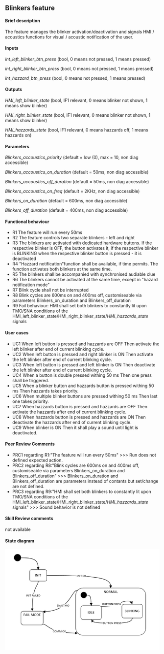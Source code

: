 ## Blinkers feature

#### Brief description
The feature manages the blinker activation/deactivation and signals HMI / acoustics functions for visual / acoustic notification of the user.

#### Inputs
_int_left_blinker_btn_press_  (bool, 0 means not pressed, 1 means pressed)

_int_right_blinker_btn_press_ (bool, 0 means not pressed, 1 means pressed)

_int_hazzard_btn_press_       (bool, 0 means not pressed, 1 means pressed)


#### Outputs
_HMI_left_blinker_state_  (bool, IF1 relevant, 0 means blinker not shown, 1 means show blinker)

_HMI_right_blinker_state_ (bool, IF1 relevant, 0 means blinker not shown, 1 means show blinker)

_HMI_hazzards_state_ (bool, IF1 relevant, 0 means hazzards off, 1 means hazzards on)


#### Parameters
_Blinkers_accoustics_priority_ (default = low (0), max = 10, non diag accessible)

_Blinkers_accoustics_on_duration_ (default = 50ms, non diag accessible)

_Blinkers_accoustics_off_duration_ (default = 50ms, non diag accessible)

_Blinkers_accoustics_on_freq_ (default = 2KHz, non diag accessible)

_Blinkers_on_duration_ (default = 600ms, non diag accessible)

_Blinkers_off_duration_ (default = 400ms, non diag accessible)


#### Functional behaviour
* R1 The feature will run every 50ms
* R2 The feature controls two separate blinkers - left and right
* R3 The blinkers are activated with dedicated hardware buttons. If the respective blinker is OFF, the button activates it, if the respective blinker is BLINKING when the respective blinker button is pressed - it is deactivated
* R4 "Hazzard notification"function shall be available, if time permits. The function activates both blinkers at the same time.
* R5 The blinkers shall be accompanied with synchronised audiable clue
* R6 The blinkers cannot be activated at the same time, except in "hazard notification mode"
* R7 Blink cycle shall not be interrupted
* R8 Blink cycles are 600ms on and 400ms off, customiseable via parameters Blinkers_on_duration and Blinkers_off_duration
* R9 Fail behaviour: HMI shall set both blinkers to constantly lit upon TMO/SNA conditions of the HMI_left_blinker_state/HMI_right_blinker_state/_HMI_hazzards_state_ signals

#### User cases
* UC1 When left button is pressed and hazzards are OFF Then activate the left blinker after end of current blinking cycle.
* UC2 When left button is pressed and right blinker is ON Then activate the left blinker after end of current blinking cycle.
* UC3 When left button is pressed and left blinker is ON Then deactivate the left blinker after end of current blinking cycle.
* UC4 When a button is double pressed withing 50 ms Then one press shall be triggered.
* UC5 When a blinker button and hazzards button is pressed withing 50 ms Then hazzards takes priority.
* UC6 When multiple blinker buttons are pressed withing 50 ms Then last one takes priority.
* UC7 When hazzards button is pressed and hazzards are OFF Then activate the hazzards after end of current blinking cycle.
* UC8 When hazzards button is pressed and hazzards are ON Then deactivate the hazzards after end of current blinking cycle.
* UC9 When blinker is ON Then it shall play a sound until light is deactivated.

#### Peer Review Comments
* PRC1 regarding R1:"The feature will run every 50ms" >>> Run does not defined expected action.
* PRC2 regarding R8:"Blink cycles are 600ms on and 400ms off, customiseable via parameters Blinkers_on_duration and Blinkers_off_duration" >>> Blinkers_on_duration and Blinkers_off_duration are parameters instead of contants but set/change are not defined.
* PRC3 regarding R9:"HMI shall set both blinkers to constantly lit upon TMO/SNA conditions of the HMI_left_blinker_state/HMI_right_blinker_state/_HMI_hazzards_state_ signals" >>> Sound behavior is not defined

#### Skill Review comments
not available

#### State diagram

![alt text](https://github.com/VisteonSofia/practice2/raw/master/requirements/img/blinkers_state_machine.PNG "Blinkers")

